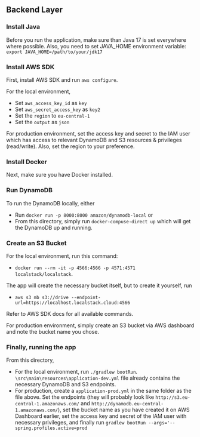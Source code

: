 ## Backend Layer


### Install Java

Before you run the application, make sure than Java 17 is set everywhere where possible. 
Also, you need to set JAVA_HOME environment variable:
`export JAVA_HOME=/path/to/your/jdk17`


### Install AWS SDK

First, install AWS SDK and run `aws configure`.

For the local environment,
- Set `aws_access_key_id` as `key`
- Set `aws_secret_access_key` as `key2`
- Set the `region` to `eu-central-1`
- Set the `output` as `json`

For production environment, set the access key and secret to the IAM user which has access to relevant DynamoDB and S3 resources & privileges (read/write). Also, set the region to your preference.


### Install Docker

Next, make sure you have Docker installed.


### Run DynamoDB

To run the DynamoDB locally, either
- Run `docker run -p 8000:8000 amazon/dynamodb-local` or
- From this directory, simply run `docker-compuse-direct up` which will get the DynamoDB up and running.


### Create an S3 Bucket 

For the local environment, run this command:
- `docker run --rm -it -p 4566:4566 -p 4571:4571 localstack/localstack`.

The app will create the necessary bucket itself, but to create it yourself, run
- `aws s3 mb s3://drive --endpoint-url=https://localhost.localstack.cloud:4566`

Refer to AWS SDK docs for all available commands.

For production environment, simply create an S3 bucket via AWS dashboard and note the bucket name you chose.


### Finally, running the app

From this directory,
- For the local environment, run `./gradlew bootRun`. `\src\main\resources\application-dev.yml` file already contains the necessary DynamoDB and S3 endpoints.
- For production, create a `application-prod.yml` in the same folder as the file above. Set the endpoints (they will probably look like `http://s3.eu-central-1.amazonaws.com/` and `http://dynamodb.eu-central-1.amazonaws.com/`), set the bucket name as you have created it on AWS Dashboard earlier, set the access key and secret of the IAM user with necessary privileges, and finally run `gradlew bootRun --args='--spring.profiles.active=prod`
